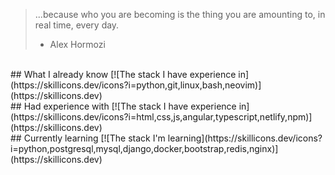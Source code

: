 > ...because who you are becoming is the thing you are amounting to, in real time, every day.
> - Alex Hormozi



<br>
## What I already know
[![The stack I have experience in](https://skillicons.dev/icons?i=python,git,linux,bash,neovim)](https://skillicons.dev)

<br>
## Had experience with
[![The stack I have experience in](https://skillicons.dev/icons?i=html,css,js,angular,typescript,netlify,npm)](https://skillicons.dev)

<br>
## Currently learning
[![The stack I'm learning](https://skillicons.dev/icons?i=python,postgresql,mysql,django,docker,bootstrap,redis,nginx)](https://skillicons.dev)




<!--
**XQZmeSIR/XQZmeSIR** is a ✨ _special_ ✨ repository because its `README.md` (this file) appears on your GitHub profile.

Here are some ideas to get you started:

- 🔭 I’m currently working on ...
- 🌱 I’m currently learning ...
- 👯 I’m looking to collaborate on ...
- 🤔 I’m looking for help with ...
- 💬 Ask me about ...
- 📫 How to reach me: ...
- 😄 Pronouns: ...
- ⚡ Fun fact: ...
-->
